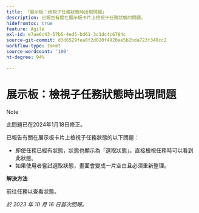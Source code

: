 ```yaml
---
title: 「展示板：檢視子任務狀態時出現問題」
description: 已報告有關在展示板卡片上檢視子任務狀態的問題。
hidefromtoc: true
feature: Agile
exl-id: e7ae6c43-57b5-4ed5-bd61-3c1dc4c6784c
source-git-commit: d3d6529fea8f2d020f4920ee5b2bda723f348cc2
workflow-type: tm+mt
source-wordcount: '100'
ht-degree: 94%

---
```


# 展示板：檢視子任務狀態時出現問題

>[!NOTE]
>
>此問題已在2024年1月18日修正。

已報告有關在展示板卡片上檢視子任務狀態的以下問題：

* 即使任務已經有狀態，狀態也顯示為「選取狀態」。直接檢視任務時可以看到此狀態。
* 如果使用者嘗試選取狀態，畫面會變成一片空白且必須重新整理。

**解決方法**

前往任務以查看狀態。

_於 2023 年 10 月 16 日首次回報。_
